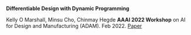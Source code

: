 


**Differentiable Design with Dynamic Programming**

Kelly O Marshall, Minsu Cho, Chinmay Hegde
**AAAI 2022 Workshop** on AI for Design and Manufacturing (ADAM). Feb 2022. [Paper](https://chomd90.github.io/publications/ADAM.pdf)

